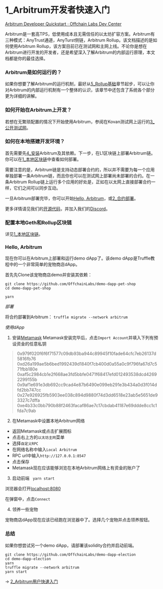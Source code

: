 # 1_Arbitrum开发者快速入门


[Arbitrum Developer Quickstart · Offchain Labs Dev Center](https://developer.offchainlabs.com/docs/developer_quickstart)



Arbitrum是一套高TPS，低使用成本且无需信任的以太坊扩容方案。Arbitrum有三种模式：AnyTrust通道，AnyTurst侧链，Arbitrum Rollup。该文档描述的是如何使用Arbitrum Rollup，该方案目前已在测试网和主网上线。不论你是想在Arbitrum进行开发的开发者，还是希望深入了解Arbitrum的内部运行原理，本文档都是你的最佳选择。

### Arbitrum是如何运行的？

如果你想要了解Arbitrum的运行机制，最好从[5_Rollup基础](./5_Rollup基础.md)章节起步，可以让你对Arbitrum的内部运行机制有一个整体的认识，该章节中还包含了系统各个部分更为详细的讲解。

### 如何开始在Arbitrum上开发？

若想在无繁琐配置的情况下开始使用Arbitrum，参阅在Kovan测试网上运行的[3_公开测试网](./3_公开测试网.md)。

### 如何在本地搭建开发环境？

首先需要先[4_安装](./4_安装.md)Arbitrum及其依赖。下一步，在L1区块链上部署Arbitrum链。你可以在[1_本地区块链](../6_运行节点/1_本地区块链.md)中查看如何部署。

需要注意的是，Arbitrum链是支持动态部署合约的，所以并不需要为每一个应用单独部署一条Arbitrum链，而且你也可以在测试网上部署尚未部署的合约。在一条Arbitrum Rollup链上运行多个应用的好处是，正如在以太网上直接部署合约一样，它们之间可以同步互动。

一旦Arbitrum部署完毕，你可以开始[Hello, Arbitrum](#Hello-Arbitrum)，或[2_合约部署](../3_dapp基础/2_合约部署.md)。

更多详情请见我们的[开源代码](https://github.com/offchainlabs/arbitrum)，并加入我们的[Discord](https://discord.gg/ZpZuw7p)。

### 配置本地Geth和Rollup区块链

详见[1_本地区块链](../6_运行节点/1_本地区块链.md)。

### Hello, Arbitrum

现在你可以在Arbitrum上部署和运行demo dApp了。该demo dApp是Truffle教程中的一个非常简单的宠物商店dApp。

首先先Clone该宠物商店demo并安装其依赖：
```
git clone https://github.com/OffchainLabs/demo-dapp-pet-shop
cd demo-dapp-pet-shop

yarn
```


*部署*

将合约部署到Arbitrum：
`truffle migrate --network arbitrum`

*使用dApp*

1. 安装[Metamask](https://metamask.io)
Metamask安装完毕后，点击`Import Account`并填入下列有预设资金的任意私钥
> 0x979f020f6f6f71577c09db93ba944c89945f10fade64cfc7eb26137d5816fb76  
> 0xd26a199ae5b6bed1992439d1840f7cb400d0a55a0c9f796fa67d7c571fbb180e  
> 0xaf5c2984cb1e2f668ae3fd5bbfe0471f68417efd012493538dcd42692299155b  
> 0x9af1e691e3db692cc9cad4e87b6490e099eb291e3b434a0d3f014dfd2bb747cc  
> 0x27e926925fb5903ee038c894d9880f74d3dd6518e23ab5e5651de93327c7dffa  
> 0xe4b33c0bb790b88f2463facaf86ae7c17cbdab41187e69ddde8cc1c1fda7c9ab  
 
2. 在Metamask中设置本地Arbitrum网络
* 返回Metamask或点击扩展图标
* 点击右上方的`以太坊主网`菜单
* 选择`自定义RPC`
* 在网络名称中输入`Local Arbitrum`
* RPC url中输入`http://127.0.0.1:8547`
* 点击保存
* Metamask现在应该能够浏览在本地Arbitrum网络上有资金的账户了

3. 启动前端
` yarn start`

浏览器会打开[localhost:8080](http://localhost:8080)

在弹窗中，点击`Connect`

4. 领养一些宠物

宠物商店dApp现在应该已经跑在浏览器中了。选择几个宠物并点击领养按钮。

### 总结

如果你想尝试另一个demo dApp，请部署该solidity合约并启动前端。

```
git clone https://github.com/OffchainLabs/demo-dapp-election
cd demo-dapp-election
yarn
truffle migrate --network arbitrum
yarn start
```





→ [2_Arbitrum用户快速入门](2_Arbitrum用户快速入门.md)

